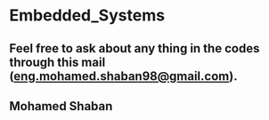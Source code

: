 # Embedded_Systems

## Feel free to ask about any thing in the codes through this mail (eng.mohamed.shaban98@gmail.com). 

## Mohamed Shaban
